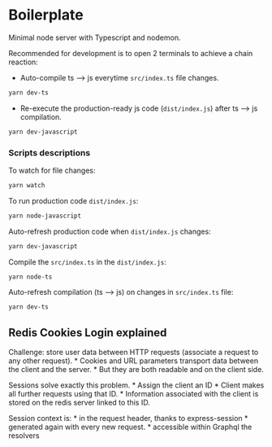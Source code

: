 # Boilerplate

Minimal node server with Typescript and nodemon.

Recommended for development is to open 2 terminals to achieve a chain reaction:

 - Auto-compile ts --> js everytime `src/index.ts` file changes.
 ```bash
 yarn dev-ts
 ```

 - Re-execute the production-ready js code (`dist/index.js`) after ts --> js compilation. 
```bash
yarn dev-javascript
```

### Scripts descriptions


To watch for file changes:
```bash
yarn watch
```

To run production code `dist/index.js`:
```bash
yarn node-javascript
```

Auto-refresh production code when `dist/index.js` changes:
```bash
yarn dev-javascript
```

Compile the `src/index.ts` in the `dist/index.js`:
```bash
yarn node-ts
```

Auto-refresh compilation (ts --> js) on changes in `src/index.ts` file:
```bash
yarn dev-ts
```

## Redis Cookies Login explained

Challenge: store user data between HTTP requests (associate a request to any other request).
        * Cookies and URL parameters transport data between the client and the server.
        * But they are both readable and on the client side.

Sessions solve exactly this problem.
        * Assign the client an ID
        * Client makes all further requests using that ID.
        * Information associated with the client is stored on the redis server linked to this ID.

Session context is: 
    * in the request header, thanks to express-session
    * generated again with every new request.
    * accessible within Graphql the resolvers
